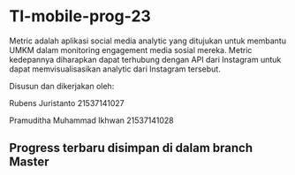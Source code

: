 # TI-mobile-prog-23

Metric adalah aplikasi social media analytic yang ditujukan untuk membantu UMKM dalam monitoring engagement media sosial mereka. Metric kedepannya diharapkan dapat terhubung dengan API dari Instagram untuk dapat memvisualisasikan analytic dari Instagram tersebut. 

Disusun dan dikerjakan oleh:

Rubens Juristanto 21537141027

Pramuditha Muhammad Ikhwan 21537141028

## Progress terbaru disimpan di dalam branch Master
